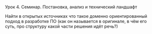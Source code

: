 Урок 4. Семинар. Постановка, анализ и технический ландшафт

Найти в открытых источниках что такое доменно ориентированный подход в разработке ПО (как он называется в оригинале, в чём его суть, про структуру какой части решения идёт речь?)